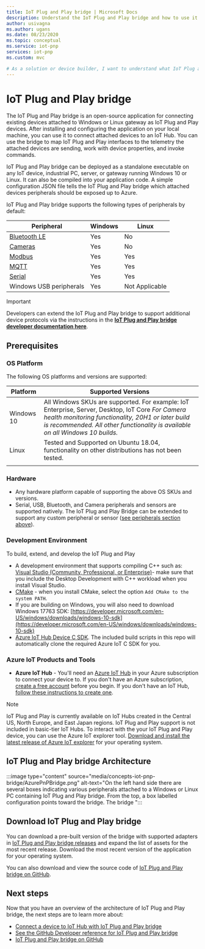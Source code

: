 ```yaml
---
title: IoT Plug and Play bridge | Microsoft Docs
description: Understand the IoT Plug and Play bridge and how to use it to connect existing devices attached to a Windows or Linux gateway as IoT Plug and Play devices.
author: usivagna
ms.author: ugans
ms.date: 08/23/2020
ms.topic: conceptual
ms.service: iot-pnp
services: iot-pnp
ms.custom: mvc

# As a solution or device builder, I want to understand what IoT Plug and Play bridge is and how I can connect existing sensors attached to a Windows or Linux PC as IoT Plug and Play devices.
---
```


# IoT Plug and Play bridge

The IoT Plug and Play bridge is an open-source application for connecting existing devices attached to Windows or Linux gateway as IoT Plug and Play devices. After installing and configuring the application on your local machine, you can use it to connect attached devices to an IoT Hub. You can use the bridge to map IoT Plug and Play interfaces to the telemetry the attached devices are sending, work with device properties, and invoke commands.

IoT Plug and Play bridge can be deployed as a standalone executable on any IoT device, industrial PC, server, or gateway running Windows 10 or Linux. It can also be compiled into your application code. A simple configuration JSON file tells the IoT Plug and Play bridge which attached devices peripherals should be exposed up to Azure.

IoT Plug and Play bridge supports the following types of peripherals by default:

|Peripheral|Windows|Linux|
|---------|---------|---------|
|[Bluetooth LE](https://aka.ms/iot-pnp-bridge-bluetooth)   |Yes|No|
|[Cameras](https://aka.ms/iot-pnp-bridge-camera)           |Yes|No|
|[Modbus](https://aka.ms/iot-pnp-bridge-modbus)            |Yes|Yes|
|[MQTT](https://aka.ms/iot-pnp-bridge-mqtt)                |Yes|Yes|
|[Serial](https://aka.ms/iot-pnp-bridge-serial)            |Yes|Yes|
|Windows USB peripherals                                   |Yes|Not Applicable|

>[!Important]
>Developers can extend the IoT Plug and Play bridge to support additional device protocols via the instructions in the **[IoT Plug and Play bridge developer documentation here](https://aka.ms/iot-pnp-bridge-dev-doc)**.

## Prerequisites

### OS Platform

The following OS platforms and versions are supported:

|Platform  |Supported Versions  |
|---------|---------|
|Windows 10 |     All Windows SKUs are supported. For example: IoT Enterprise, Server, Desktop, IoT Core *For Camera health monitoring functionality, 20H1 or later build is recommended. All other functionality is available on all Windows 10 builds.*  |
|Linux     |Tested and Supported on Ubuntu 18.04, functionality on other distributions has not been tested.         |
||

### Hardware

- Any hardware platform capable of supporting the above OS SKUs and versions.
- Serial, USB, Bluetooth, and Camera peripherals and sensors are supported natively. The IoT Plug and Play Bridge can be extended to support any custom peripheral or sensor ([see peripherals section above](#IoT-Plug-and-Play-bridge)).

### Development Environment

To build, extend, and develop the IoT Plug and Play  
- A development environment that supports compiling C++ such as: [Visual Studio (Community, Professional, or Enterprise)](https://visualstudio.microsoft.com/downloads/)- make sure that you include the Desktop Development with C++ workload when you install Visual Studio.
- [CMake](https://cmake.org/download/) - when you install CMake, select the option `Add CMake to the system PATH`.
- If you are building on Windows, you will also need to download Windows 17763 SDK: [https://developer.microsoft.com/en-US/windows/downloads/windows-10-sdk](https://developer.microsoft.com/en-US/windows/downloads/windows-10-sdk)
- [Azure IoT Hub Device C SDK](https://github.com/Azure/azure-iot-sdk-c). The included build scripts in this repo will automatically clone the required Azure IoT C SDK for you.

### Azure IoT Products and Tools

- **Azure IoT Hub** - You'll need an [Azure IoT Hub](https://docs.microsoft.com/azure/iot-hub/) in your Azure subscription to connect your device to. If you don't have an Azure subscription, [create a free account](https://azure.microsoft.com/free/) before you begin. If you don't have an IoT Hub, [follow these instructions to create one](https://docs.microsoft.com/azure/iot-hub/iot-hub-create-using-cli).

> [!Note]
> IoT Plug and Play is currently available on IoT Hubs created in the Central US, North Europe, and East Japan regions. IoT Plug and Play support is not included in basic-tier IoT Hubs. To interact with the your IoT Plug and Play device, you can use the Azure IoT explorer tool. [Download and install the latest release of Azure IoT explorer](./howto-use-iot-explorer.md) for your operating system.

## IoT Plug and Play bridge Architecture

:::image type="content" source="media/concepts-iot-pnp-bridge/AzurePnPBridge.png" alt-text="On the left hand side there are several boxes indicating various peripherals attached to a Windows or Linux PC containing IoT Plug and Play bridge. From the top, a box labelled configuration points toward the bridge. The bridge ":::

## Download IoT Plug and Play bridge

You can download a pre-built version of the bridge with supported adapters in [IoT Plug and Play bridge releases](https://aka.ms/iot-pnp-bridge-releases) and expand the list of assets for the most recent release. Download the most recent version of the application for your operating system.

You can also download and view the source code of [IoT Plug and Play bridge on GitHub](https://aka.ms/bridge).

## Next steps

Now that you have an overview of the architecture of IoT Plug and Play bridge, the next steps are to learn more about:

- [Connect a device to IoT Hub with IoT Plug and Play bridge](./quickstart-connect-device-iot-pnp-bridge.md)
- [See the GitHub Developer reference for IoT Plug and Play bridge](https://aka.ms/iot-pnp-bridge-dev-doc)
- [IoT Plug and Play bridge on GitHub](https://aka.ms/bridge)
